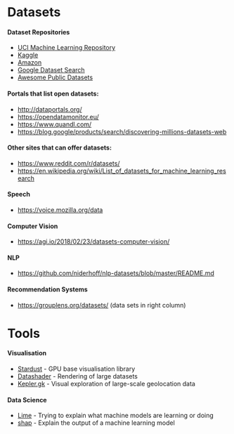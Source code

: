 # Datasets

#### Dataset Repositories

- [UCI Machine Learning Repository](http://archive.ics.uci.edu/ml/index.php)
- [Kaggle](https://www.kaggle.com/datasets)
- [Amazon](https://aws.amazon.com/fr/public-datasets/)
- [Google Dataset Search](https://datasetsearch.research.google.com/)
- [Awesome Public Datasets](https://github.com/awesomedata/awesome-public-datasets)

#### Portals that list open datasets:

- http://dataportals.org/
- https://opendatamonitor.eu/
- https://www.quandl.com/
- https://blog.google/products/search/discovering-millions-datasets-web

#### Other sites that can offer datasets:

- https://www.reddit.com/r/datasets/
- https://en.wikipedia.org/wiki/List_of_datasets_for_machine_learning_research

#### Speech
- https://voice.mozilla.org/data

#### Computer Vision

- https://agi.io/2018/02/23/datasets-computer-vision/

#### NLP

- https://github.com/niderhoff/nlp-datasets/blob/master/README.md

#### Recommendation Systems

- https://grouplens.org/datasets/ (data sets in right column)

# Tools

#### Visualisation

- [Stardust](https://stardustjs.github.io/) - GPU base visualisation library
- [Datashader](https://datashader.org/) - Rendering of large datasets
- [Kepler.gk](https://github.com/keplergl/kepler.gl) - Visual exploration of large-scale geolocation data

#### Data Science

- [Lime](https://github.com/marcotcr/lime) - Trying to explain what machine models are learning or doing
- [shap](https://github.com/slundberg/shap) - Explain the output of a machine learning model